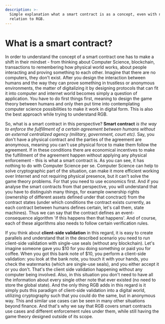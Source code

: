 ```yaml
---
description: >-
  Simple explanation what a smart contract is as a concept, even with no
  relation to RGB.
---
```


# What is a smart contract?

In order to understand the concept of a smart contract one has to make a shift in their mindset - from thinking about Computer Science, blockchain, transactions to remembering how physical world works, about people interacting and proving something to each other. Imagine that there are no computers, they don't exist. After you design the interaction between humans and the way they can prove something in trustless or anonymous environments, the matter of digitalizing it by designing protocols that can fit it into computer and internet world becomes simply a question of application. You have to do first things first, meaning to design the game theory between humans and only then put time into contemplating computer science possibilities to make it work in digital form. This is also the best approach while trying to understand RGB.

So, what is a smart contract in this perspective? **Smart contract** _is the way to enforce the fulfillment of a certain agreement between humans without an external centralized agency \(military, government, court etc\)._ Say, you don't have a physical contract and the parties of the agreement are anonymous, meaning you can't use physical force to make them follow the agreement. If in these conditions there are economical incentives to make the fulfillment of the agreement happen without applying any physical enforcement - this is what a smart contract is. As you can see, it has nothing to do with Computer Science per se. Computer Science can help to solve cryptographic part of the situation, can make it more efficient working over Internet and not requiring physical presence, but it can't solve the game theory problems. For that you need to use economics first. And if you analyse the smart contracts from that perspective, you will understand that you have to distinguish many things, for example ownership rights \(ownership of different assets defined under that conctract\) from the contract states \(under which conditions the contract exists currently, as each contract between humans defines certain, let's call them, state machines\). Thus we can say that the contract defines an event-consequence algorithm 'if this happens then that happens'. And of course, each of these algorithms also needs to follow certain verification rules.  
  
If you think about **client-side validation** in this regard, it is easy to create parallels and understand that in the described scenario you need to run client-side validation with single-use seals \(without any blockchain\). Let's imagine someone gave you $10 for you doing something or paid you for coffee. When you got this bank note of $10, you perform a client-side validation: you look at the bank note, you touch it with your hands, you check the watermarks \(which are single-use seals\), and you either accept it or you don't. That's the client side validation happening without any computer being involved. Also, in this situation you don't need to have all the information about every single other note that ever existed \(no need to store the global state\). And the only thing RGB adds in this regard is it simply puts this paradigm of client-side validation into a digital world, utilizing cryptography such that you could do the same, but in anonymous way. This and similar use cases can be seen in many other situations beyond finance. And that's why we say that RGB covers smart contracts use cases and different enforcement rules under them, while still having the game theory designed outside of its scope. 

